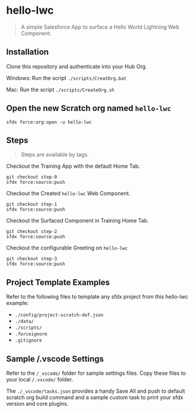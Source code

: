 # hello-lwc

> A simple Salesforce App to surface a Hello World Lightning Web Component.

## Installation

Clone this repository and authenticate into your Hub Org.

Windows: Run the script `./scripts/CreatOrg.bat`

Mac: Run the script `./scripts/CreateOrg.sh`

## Open the new Scratch org named `hello-lwc`

`sfdx force:org:open -u hello-lwc`

## Steps

> Steps are available by tags.

Checkout the Training App with the default Home Tab.

```
git checkout step-0
sfdx force:source:push
```
Checkout the Created `hello-lwc` Web Component.

```
git checkout step-1
sfdx force:source:push
```
Checkout the Surfaced Component in Training Home Tab.

```
git checkout step-2
sfdx force:source:push
```
Checkout the configurable Greeting on `hello-lwc`

```
git checkout step-3
sfdx force:source:push
```

## Project Template Examples

Refer to the following files to template any sfdx project from this hello-lwc example:

 * `./config/project-scratch-def.json`
 * `./data/`
 * `./scripts/`
 * `.forceignore`
 * `.gitignore`

 ## Sample /.vscode Settings

 Refer to the `/_vscode/` folder for sample settings files. Copy these files to your local `/.vscode/` folder.

 The `./_vscode/tasks.json` provides a handy Save All and push to default scratch org build command and a sample custom task to print your sfdx version and core plugins.